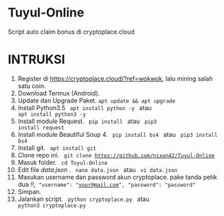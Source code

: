 # Tuyul-Online
Script auto claim bonus di cryptoplace.cloud

# INTRUKSI
1. Register di https://cryptoplace.cloud/?ref=wokwok, lalu mining salah satu coin.
2. Download Termux (Android).
3. Update dan Upgrade Paket. <code>apt update && apt upgrade </code>
4. Install Python3.5 <code> apt install python -y </code> atau <code> apt install python3 -y</code>
5. Install module Request. <code> pip install </code> atau <code> pip3 install request </code>
6. Install module Beautiful Soup 4. <code> pip install bs4 </code> atau <code> pip3 install bs4 </code>
7. Install git. <code> apt install git </code>
8. Clone repo ini. <code> git clone https://github.com/nixon42/Tuyul-Online </code>
9. Masuk folder. <code> cd Tuyul-Online </code>
10. Edit file <i> data.json </i>. <code> nano data.json </code> atau <code> vi data.json </code>
11. Masukan username dan password akun cryptoplace. pake tanda petik dua !!,<code> "username": "your@mail.com", "password": "password" </code>
12. Simpan.
13. Jalankan script. <code> python cryptoplace.py </code> atau <code> python3 cryptoplace.py </code>

